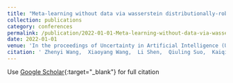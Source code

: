 ```yaml
---
title: "Meta-learning without data via wasserstein distributionally-robust model fusion"
collection: publications
category: conferences
permalink: /publication/2022-01-01-Meta-learning-without-data-via-wasserstein-distributionally-robust-model-fusion
date: 2022-01-01
venue: 'In the proceedings of Uncertainty in Artificial Intelligence (UAI)'
citation: ' Zhenyi Wang,  Xiaoyang Wang,  Li Shen,  Qiuling Suo,  Kaiqiang Song,  Dong Yu,  Yan Shen,  Mingchen Gao, &quot;Meta-learning without data via wasserstein distributionally-robust model fusion.&quot; In the proceedings of Uncertainty in Artificial Intelligence (UAI), 2022.'
---
```

Use [Google Scholar](https://scholar.google.com/scholar?q=Meta+learning+without+data+via+wasserstein+distributionally+robust+model+fusion){:target="_blank"} for full citation